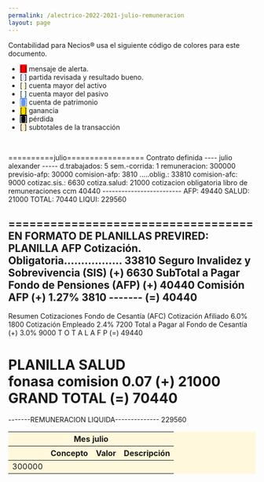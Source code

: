 ```yaml
--- 
permalink: /alectrico-2022-2021-julio-remuneracion
layout: page
--- 
```


Contabilidad para Necios® usa el siguiente código de colores para este documento.
<ul>
<li><span style='background-color: red'>[    ]</span> mensaje de alerta. </li>
<li><span style='background-color: lavender'>[    ]</span> partida revisada y resultado bueno. </li>
<li><span style='background-color: lightyellow'>[    ]</span> cuenta mayor del activo </li>
<li><span style='background-color: azure'>[    ]</span> cuenta mayor del pasivo </li>
<li><span style='color: white; background-color: cornflowerblue'>[    ]</span> cuenta de patrimonio </li>
<li><span style='background-color: gold'>[    ]</span> ganancia </li>
<li><span style='color: white; background-color: black'>[    ]</span> pérdida </li>
<li><span style='background-color: blanchedalmond'>[    ]</span> subtotales de la transacción </li>
</ul>
<p style='page-break-after: always;'>&nbsp;</p><table style='background-color:cornsilk'><thead><th colspan='6'>Mes julio</th></thead><thead> <th> </th> <th> Concepto </th> <th>  Valor </th> <th> Descripción </th> </thead><tbody><tr><td>300000 </td></tr></tbody>==========julio=================
 Contrato definida
---- julio	alexander -----
d.trabajados:	5
sem.-corrida:	1
remuneracion:	300000
previsio-afp:	30000
comision-afp:	3810
.....oblig.:	33810
comision-afc:	9000
cotizac.sis.:	6630
cotiza.salud:	21000
cotizacion obligatoria libro de remuneraciones ccm
40440
-------------------------
AFP:	49440
SALUD:	21000
TOTAL:	70440
LIQUI:	229560

===================================
EN FORMATO DE PLANILLAS PREVIRED: 
 PLANILLA AFP 
 Cotización. Obligatoria.................  	33810
 Seguro Invalidez y Sobrevivencia (SIS)    (+) 	6630
 SubTotal a Pagar Fondo de Pensiones (AFP) (+) 	40440
 Comisión AFP                              (+) 	1.27%	3810
                                             -------
                                           (=) 	40440
 ---- 
 Resumen Cotizaciones Fondo de Cesantía (AFC)
  Cotización Afiliado                   	6.0%	1800
  Cotización Empleado                   	2.4%	7200
Total a Pagar al Fondo de Cesantía         (+) 	3.0%	9000
             T O T A L   A  F  P           (=) 	49440

 PLANILLA SALUD    
fonasa	comision	0.07
                                           (+) 	21000
             GRAND TOTAL                   (=) 	70440
===================================
-------REMUNERACION LIQUIDA--------------	229560
</table>